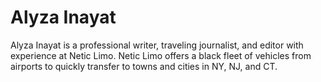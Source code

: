 # Alyza Inayat 
Alyza Inayat is a professional writer, traveling journalist, and editor with experience at Netic Limo. Netic Limo offers a black fleet of vehicles from airports to quickly transfer to towns and cities in NY,  NJ, and CT.
 
